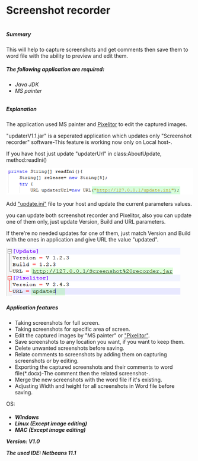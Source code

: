 <h1>Screenshot recorder<h1>
<h5>Summary</h5>
<p>This will help to capture screenshots and get comments then save them to word file with the ability to preview and edit them.</p>
<h5>The following application are required:<h6> 
<ul>
  <li>Java JDK</li>
  <li>MS painter</li>
  </ul
  <div>
  <h5>Explanation</h5>
  <p>The application used MS painter and <a href="https://github.com/lbalazscs/Pixelitor">Pixelitor</a> to edit the captured images.</p> 
  <p>"updaterV1.1.jar" is a seperated application which updates only "Screenshot recorder" software-This feature is working now only on Local host-.</p>
  <p>If you have host just update "updaterUrl" in class:AboutUpdate, method:readIni()</p>
  <img src="https://github.com/salah-hadi/recordScreenshot/raw/master/src/icons/readMe.png">
  <p>Add <u>"update.ini"</u> file to your host and update the current parameters values.<p>
  <p>you can update both screenshot recorder and Pixelitor, also you can update one of them only, just update Version, Build and URL parameters.</p>
  <p>If there're no needed updates for one of them, just match Version and Build with the ones in application and give URL the value "updated".</p>
  <img src="https://github.com/salah-hadi/recordScreenshot/raw/master/src/icons/readme2.png">
  </div>
  <h5>Application features</h5>
  <ul>
    <li>Taking screenshots for full screen.</li>
    <li>Taking screenshots for specific area of screen.</li>
    <li>Edit the captured images by "MS painter" or <a href="http://pixelitor.sourceforge.net/">"Pixelitor"<a>.</li>
    <li>Save screenshots to any location you want, if you want to keep them.</li>
    <li>Delete unwanted screenshots before saving.</li>
    <li>Relate comments to screenshots by adding them on capturing screenshots or by editing.</li>
    <li>Exporting the captured screenshots and their comments to word file(*.docx)-The comment then the related screenshot-.</li>
    <li>Merge the new screenshots with the word file if it's existing.</li>
    <li>Adjusting Width and height for all screenshots in Word file before saving.</li>
  </ul>
      </h5>OS:<h5>
  <ul>
    <li>Windows</li>
    <li>Linux (Except image editing)</li>
    <li>MAC (Except image editing)</li>
  </ul>
  <footer>
    <p>Version: V1.0</p>
    <p>The used IDE: Netbeans 11.1</p>
  </footer>
